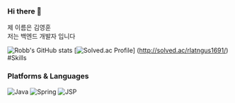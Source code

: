 ### Hi there 👋

<!--
**Robbkim/Robbkim** is a ✨ _special_ ✨ repository because its `README.md` (this file) appears on your GitHub profile. -->
 
 제 이름은 김영훈    
 저는 백엔드 개발자 입니다


![Robb's GitHub stats](http://github-readme-stats.vercel.app/api?username=Robbkim&show_icons=true&theme=radical)
[![Solved.ac Profile](http://mazassumnida.wtf/api/v2/generate_badge?boj=rlatngus1691)]
(http://solved.ac/rlatngus1691/)
#Skills
### Platforms & Languages
![Java](https://img.shields.io/badge/Java-007396.svg?&style=for-the-badge&logo-Java&logoColor=white)
![Spring](https://img.shields.io/badge/Spring-6DB33F.svg?&style=for-the-badge&logo-Spring&logoColor=white)
![JSP](https://img.shields.io/badge/JSP-007396.svg?&style=for-the-badge&logo-JSP&logoColor=white)


<!--
- 🔭 I’m currently working on ...
- 🌱 I’m currently learning ...
- 👯 I’m looking to collaborate on ...
- 🤔 I’m looking for help with ...
- 💬 Ask me about ...
- 📫 How to reach me: laminate32@gmail.com
- 😄 Pronouns: ...
- ⚡ Fun fact: ...
-->
